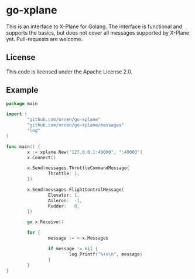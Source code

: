 # go-xplane

This is an interface to X-Plane for Golang. The interface is functional and supports the basics, but does not cover all messages supported by X-Plane yet. Pull-requests are welcome.

## License

This code is licensed under the Apache License 2.0.

## Example
```go
package main

import (
        "github.com/ornen/go-xplane"
        "github.com/ornen/go-xplane/messages"
        "log"
)

func main() {
        x := xplane.New("127.0.0.1:49000", ":49003")
        x.Connect()

        x.Send(messages.ThrottleCommandMessage{
                Throttle: 1,
        })

        x.Send(messages.FlightControlMessage{
                Elevator: 1,
                Aileron:  -1,
                Rudder:   0,
        })

        go x.Receive()

        for {
                message := <-x.Messages

                if message != nil {
                        log.Printf("%+v\n", message)
                }
        }
}
```
